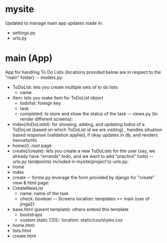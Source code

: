 # mysite
 Updated to manage main app
 updates made in:
  + settings.py
  + urls.py

# main (App)
 App for handling To Do Lists (locations provided below are in respect to the "main" folder)
 -- models.py:
  + ToDoList: lets you create multiple sets of to do lists
     - name
  + Item: lets you make item for ToDoList object
     - todolist: foreign key
     - task
     - completed: to store and show the status of the task
 -- views.py (to render different screens):
  + index(/toDoListId): for showing, adding, and updating todos of a ToDoList (based on which ToDoList id we are visiting) , handles situation based response (validation applied, if okay updates in db, and renders henceforth)
  + home(/): root page
  + create(/create): lets you create a new ToDoLists for the user (say, we already have "errands" todo, and we want to add "practice" todo)
 -- urls.py (endpoints) included in mysite(project's)-urls.py:
  + home 
  + index
  + create
 -- forms.py leverage the form provided by django for "create" view & html page:
  + CreateNewList
    - name: name of the task
    - check: boolean
 -- Screens location: templates >> main (use of jinga2):
  + base.html (parent template): others extend this template
     - bootstraps
     - custom static CSS:: location: static/css/styles.css
  + home.html
  + lists.html
  + create.html
     

